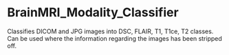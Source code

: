 # BrainMRI_Modality_Classifier
Classifies DICOM and JPG images into DSC, FLAIR, T1, T1ce, T2 classes. Can be used where the information regarding the images has been stripped off.
